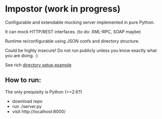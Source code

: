 # Impostor (work in progress)
Configurable and extendable mocking server implemented in pure Python.

It can mock HTTP/REST interfaces. (to do: XML-RPC, SOAP maybe)

Runtime re/configurable using JSON confs and directory structure.

Could be highly insecure! Do not run publicly unless you know exactly what you are doing. :)

See rich [directory setup example](https://github.com/vvendigo/impostor/blob/master/root/setup.json)

## How to run:
The only prequisity is Python (>=2.6?)

 - download repo
 - run ./server.py
 - visit http://localhost:8000/


